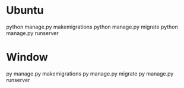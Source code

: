 # Ubuntu

python manage.py makemigrations
python manage.py migrate
python manage.py runserver

# Window

py manage.py makemigrations
py manage.py migrate
py manage.py runserver
